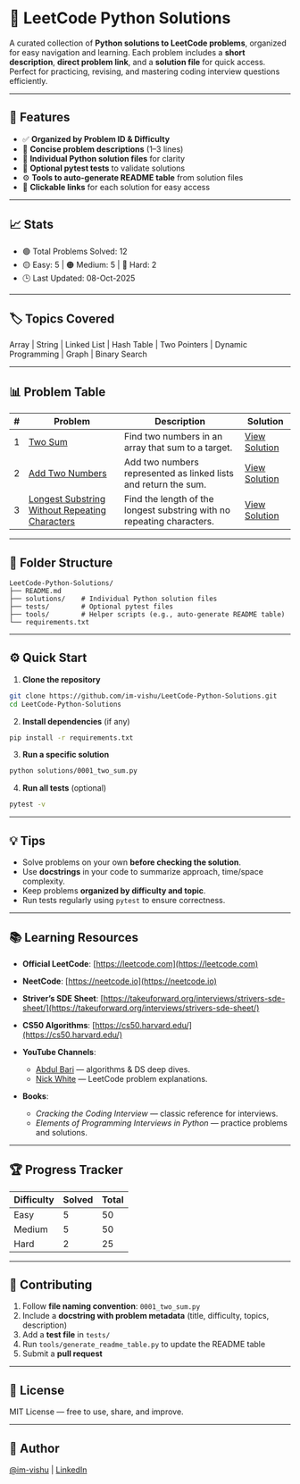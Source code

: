 # 🧠 LeetCode Python Solutions



A curated collection of **Python solutions to LeetCode problems**, organized for easy navigation and learning.
Each problem includes a **short description**, **direct problem link**, and a **solution file** for quick access.
Perfect for practicing, revising, and mastering coding interview questions efficiently.

---

## 🚀 Features

* ✅ **Organized by Problem ID & Difficulty**
* 📝 **Concise problem descriptions** (1–3 lines)
* 📂 **Individual Python solution files** for clarity
* 🧪 **Optional pytest tests** to validate solutions
* ⚙️ **Tools to auto-generate README table** from solution files
* 🔗 **Clickable links** for each solution for easy access

---

## 📈 Stats

* 🟢 Total Problems Solved: 12
* 🟡 Easy: 5 | 🟠 Medium: 5 | 🔴 Hard: 2
* 🕒 Last Updated: 08-Oct-2025

---

## 🏷️ Topics Covered

Array | String | Linked List | Hash Table | Two Pointers | Dynamic Programming | Graph | Binary Search

---

## 📊 Problem Table

| # | Problem                                                                                                                         | Description                                                            | Solution                                                                            |
| - | ------------------------------------------------------------------------------------------------------------------------------- | ---------------------------------------------------------------------- | ----------------------------------------------------------------------------------- |
| 1 | [Two Sum](https://leetcode.com/problems/two-sum/)                                                                               | Find two numbers in an array that sum to a target.                     | [View Solution](./solutions/0001_two_sum.py)                                        |
| 2 | [Add Two Numbers](https://leetcode.com/problems/add-two-numbers/)                                                               | Add two numbers represented as linked lists and return the sum.        | [View Solution](./solutions/0002_add_two_numbers.py)                                |
| 3 | [Longest Substring Without Repeating Characters](https://leetcode.com/problems/longest-substring-without-repeating-characters/) | Find the length of the longest substring with no repeating characters. | [View Solution](./solutions/0003_longest_substring_without_repeating_characters.py) |

<!-- TABLE_START -->

<!-- TABLE_END -->

---

## 📁 Folder Structure

```
LeetCode-Python-Solutions/
├── README.md
├── solutions/    # Individual Python solution files
├── tests/        # Optional pytest files
├── tools/        # Helper scripts (e.g., auto-generate README table)
└── requirements.txt
```

---

## ⚙️ Quick Start

1. **Clone the repository**

```bash
git clone https://github.com/im-vishu/LeetCode-Python-Solutions.git
cd LeetCode-Python-Solutions
```

2. **Install dependencies** (if any)

```bash
pip install -r requirements.txt
```

3. **Run a specific solution**

```bash
python solutions/0001_two_sum.py
```

4. **Run all tests** (optional)

```bash
pytest -v
```

---

## 💡 Tips

* Solve problems on your own **before checking the solution**.
* Use **docstrings** in your code to summarize approach, time/space complexity.
* Keep problems **organized by difficulty and topic**.
* Run tests regularly using `pytest` to ensure correctness.

---

## 📚 Learning Resources

* **Official LeetCode**: [https://leetcode.com](https://leetcode.com)
* **NeetCode**: [https://neetcode.io](https://neetcode.io)
* **Striver’s SDE Sheet**: [https://takeuforward.org/interviews/strivers-sde-sheet/](https://takeuforward.org/interviews/strivers-sde-sheet/)
* **CS50 Algorithms**: [https://cs50.harvard.edu/](https://cs50.harvard.edu/)
* **YouTube Channels**:

  * [Abdul Bari](https://www.youtube.com/channel/UCZCFT11CWBi3MHNlGf019nw) — algorithms & DS deep dives.
  * [Nick White](https://www.youtube.com/channel/UC1fLEeYICmo3O9cUsqIi7HA) — LeetCode problem explanations.
* **Books**:

  * *Cracking the Coding Interview* — classic reference for interviews.
  * *Elements of Programming Interviews in Python* — practice problems and solutions.

---

## 🏆 Progress Tracker

| Difficulty | Solved | Total |
| ---------- | ------ | ----- |
| Easy       | 5      | 50    |
| Medium     | 5      | 50    |
| Hard       | 2      | 25    |

---

## 📝 Contributing

1. Follow **file naming convention**: `0001_two_sum.py`
2. Include a **docstring with problem metadata** (title, difficulty, topics, description)
3. Add a **test file** in `tests/`
4. Run `tools/generate_readme_table.py` to update the README table
5. Submit a **pull request**

---

## 🪪 License

MIT License — free to use, share, and improve.

---

## 🔗 Author

[@im-vishu](https://github.com/im-vishu) | [LinkedIn](https://www.linkedin.com/in/vishant--chaudhary)

